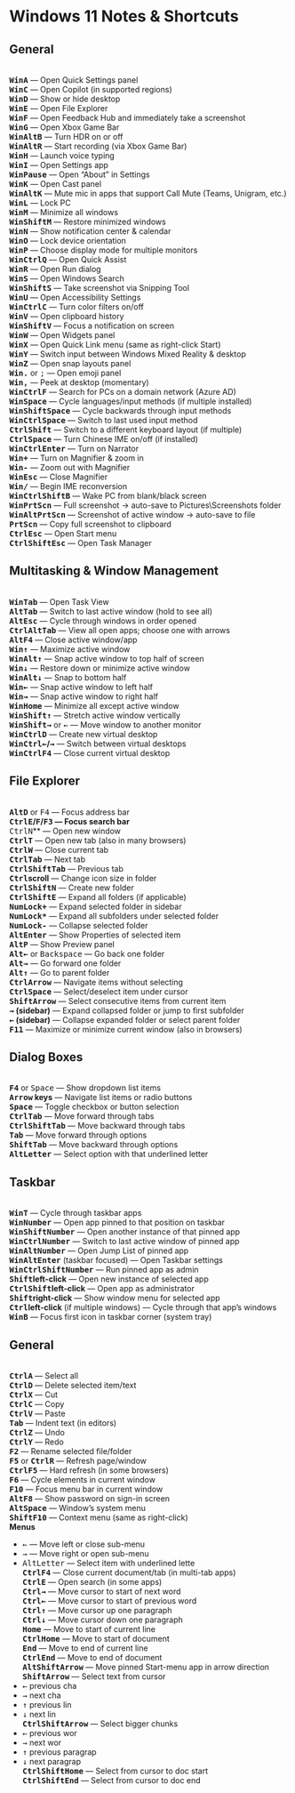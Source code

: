 # Windows 11 Notes & Shortcuts

## General

<br>**<kbd>Win</kbd><kbd>A</kbd>** — Open Quick Settings panel
<br>**<kbd>Win</kbd><kbd>C</kbd>** — Open Copilot (in supported regions)
<br>**<kbd>Win</kbd><kbd>D</kbd>** — Show or hide desktop
<br>**<kbd>Win</kbd><kbd>E</kbd>** — Open File Explorer
<br>**<kbd>Win</kbd><kbd>F</kbd>** — Open Feedback Hub and immediately take a screenshot
<br>**<kbd>Win</kbd><kbd>G</kbd>** — Open Xbox Game Bar
<br>**<kbd>Win</kbd><kbd>Alt</kbd><kbd>B</kbd>** — Turn HDR on or off
<br>**<kbd>Win</kbd><kbd>Alt</kbd><kbd>R</kbd>** — Start recording (via Xbox Game Bar)
<br>**<kbd>Win</kbd><kbd>H</kbd>** — Launch voice typing
<br>**<kbd>Win</kbd><kbd>I</kbd>** — Open Settings app
<br>**<kbd>Win</kbd><kbd>Pause</kbd>** — Open “About” in Settings
<br>**<kbd>Win</kbd><kbd>K</kbd>** — Open Cast panel
<br>**<kbd>Win</kbd><kbd>Alt</kbd><kbd>K</kbd>** — Mute mic in apps that support Call Mute (Teams, Unigram, etc.)
<br>**<kbd>Win</kbd><kbd>L</kbd>** — Lock PC
<br>**<kbd>Win</kbd><kbd>M</kbd>** — Minimize all windows
<br>**<kbd>Win</kbd><kbd>Shift</kbd><kbd>M</kbd>** — Restore minimized windows
<br>**<kbd>Win</kbd><kbd>N</kbd>** — Show notification center & calendar
<br>**<kbd>Win</kbd><kbd>O</kbd>** — Lock device orientation
<br>**<kbd>Win</kbd><kbd>P</kbd>** — Choose display mode for multiple monitors
<br>**<kbd>Win</kbd><kbd>Ctrl</kbd><kbd>Q</kbd>** — Open Quick Assist
<br>**<kbd>Win</kbd><kbd>R</kbd>** — Open Run dialog
<br>**<kbd>Win</kbd><kbd>S</kbd>** — Open Windows Search
<br>**<kbd>Win</kbd><kbd>Shift</kbd><kbd>S</kbd>** — Take screenshot via Snipping Tool
<br>**<kbd>Win</kbd><kbd>U</kbd>** — Open Accessibility Settings
<br>**<kbd>Win</kbd><kbd>Ctrl</kbd><kbd>C</kbd>** — Turn color filters on/off
<br>**<kbd>Win</kbd><kbd>V</kbd>** — Open clipboard history
<br>**<kbd>Win</kbd><kbd>Shift</kbd><kbd>V</kbd>** — Focus a notification on screen
<br>**<kbd>Win</kbd><kbd>W</kbd>** — Open Widgets panel
<br>**<kbd>Win</kbd><kbd>X</kbd>** — Open Quick Link menu (same as right-click Start)
<br>**<kbd>Win</kbd><kbd>Y</kbd>** — Switch input between Windows Mixed Reality & desktop
<br>**<kbd>Win</kbd><kbd>Z</kbd>** — Open snap layouts panel
<br>**<kbd>Win</kbd><kbd>.</kbd>** or <kbd>;</kbd> — Open emoji panel
<br>**<kbd>Win</kbd><kbd>,</kbd>** — Peek at desktop (momentary)
<br>**<kbd>Win</kbd><kbd>Ctrl</kbd><kbd>F</kbd>** — Search for PCs on a domain network (Azure AD)
<br>**<kbd>Win</kbd><kbd>Space</kbd>** — Cycle languages/input methods (if multiple installed)
<br>**<kbd>Win</kbd><kbd>Shift</kbd><kbd>Space</kbd>** — Cycle backwards through input methods
<br>**<kbd>Win</kbd><kbd>Ctrl</kbd><kbd>Space</kbd>** — Switch to last used input method
<br>**<kbd>Ctrl</kbd><kbd>Shift</kbd>** — Switch to a different keyboard layout (if multiple)
<br>**<kbd>Ctrl</kbd><kbd>Space</kbd>** — Turn Chinese IME on/off (if installed)
<br>**<kbd>Win</kbd><kbd>Ctrl</kbd><kbd>Enter</kbd>** — Turn on Narrator
<br>**<kbd>Win</kbd><kbd>+</kbd>** — Turn on Magnifier & zoom in
<br>**<kbd>Win</kbd><kbd>-</kbd>** — Zoom out with Magnifier
<br>**<kbd>Win</kbd><kbd>Esc</kbd>** — Close Magnifier
<br>**<kbd>Win</kbd><kbd>/</kbd>** — Begin IME reconversion
<br>**<kbd>Win</kbd><kbd>Ctrl</kbd><kbd>Shift</kbd><kbd>B</kbd>** — Wake PC from blank/black screen
<br>**<kbd>Win</kbd><kbd>PrtScn</kbd>** — Full screenshot → auto-save to Pictures\Screenshots folder
<br>**<kbd>Win</kbd><kbd>Alt</kbd><kbd>PrtScn</kbd>** — Screenshot of active window → auto-save to file
<br>**<kbd>PrtScn</kbd>** — Copy full screenshot to clipboard
<br>**<kbd>Ctrl</kbd><kbd>Esc</kbd>** — Open Start menu
<br>**<kbd>Ctrl</kbd><kbd>Shift</kbd><kbd>Esc</kbd>** — Open Task Manager

## Multitasking & Window Management

<br>**<kbd>Win</kbd><kbd>Tab</kbd>** — Open Task View
<br>**<kbd>Alt</kbd><kbd>Tab</kbd>** — Switch to last active window (hold to see all)
<br>**<kbd>Alt</kbd><kbd>Esc</kbd>** — Cycle through windows in order opened
<br>**<kbd>Ctrl</kbd><kbd>Alt</kbd><kbd>Tab</kbd>** — View all open apps; choose one with arrows
<br>**<kbd>Alt</kbd><kbd>F4</kbd>** — Close active window/app
<br>**<kbd>Win</kbd><kbd>↑</kbd>** — Maximize active window
<br>**<kbd>Win</kbd><kbd>Alt</kbd><kbd>↑</kbd>** — Snap active window to top half of screen
<br>**<kbd>Win</kbd><kbd>↓</kbd>** — Restore down or minimize active window
<br>**<kbd>Win</kbd><kbd>Alt</kbd><kbd>↓</kbd>** — Snap to bottom half
<br>**<kbd>Win</kbd><kbd>←</kbd>** — Snap active window to left half
<br>**<kbd>Win</kbd><kbd>→</kbd>** — Snap active window to right half
<br>**<kbd>Win</kbd><kbd>Home</kbd>** — Minimize all except active window
<br>**<kbd>Win</kbd><kbd>Shift</kbd><kbd>↑</kbd>** — Stretch active window vertically
<br>**<kbd>Win</kbd><kbd>Shift</kbd><kbd>→</kbd>** or <kbd>←</kbd> — Move window to another monitor
<br>**<kbd>Win</kbd><kbd>Ctrl</kbd><kbd>D</kbd>** — Create new virtual desktop
<br>**<kbd>Win</kbd><kbd>Ctrl</kbd><kbd>←</kbd>/<kbd>→</kbd>** — Switch between virtual desktops
<br>**<kbd>Win</kbd><kbd>Ctrl</kbd><kbd>F4</kbd>** — Close current virtual desktop

## File Explorer

<br>**<kbd>Alt</kbd><kbd>D</kbd>** or <kbd>F4</kbd> — Focus address bar
<br>**<kbd>Ctrl</kbd><kbd>E</kbd>/<kbd>F</kbd>/<kbd>F3</kbd> — Focus search bar
<br>**<kbd>Ctrl</kbd><kbd>N</kbd>** — Open new window
<br>**<kbd>Ctrl</kbd><kbd>T</kbd>** — Open new tab (also in many browsers)
<br>**<kbd>Ctrl</kbd><kbd>W</kbd>** — Close current tab
<br>**<kbd>Ctrl</kbd><kbd>Tab</kbd>** — Next tab
<br>**<kbd>Ctrl</kbd><kbd>Shift</kbd><kbd>Tab</kbd>** — Previous tab
<br>**<kbd>Ctrl</kbd>scroll** — Change icon size in folder
<br>**<kbd>Ctrl</kbd><kbd>Shift</kbd><kbd>N</kbd>** — Create new folder
<br>**<kbd>Ctrl</kbd><kbd>Shift</kbd><kbd>E</kbd>** — Expand all folders (if applicable)
<br>**<kbd>NumLock</kbd><kbd>+</kbd>** — Expand selected folder in sidebar
<br>**<kbd>NumLock</kbd><kbd>*</kbd>** — Expand all subfolders under selected folder
<br>**<kbd>NumLock</kbd><kbd>-</kbd>** — Collapse selected folder
<br>**<kbd>Alt</kbd><kbd>Enter</kbd>** — Show Properties of selected item
<br>**<kbd>Alt</kbd><kbd>P</kbd>** — Show Preview panel
<br>**<kbd>Alt</kbd><kbd>←</kbd>** or <kbd>Backspace</kbd> — Go back one folder
<br>**<kbd>Alt</kbd><kbd>→</kbd>** — Go forward one folder
<br>**<kbd>Alt</kbd><kbd>↑</kbd>** — Go to parent folder
<br>**<kbd>Ctrl</kbd><kbd>Arrow</kbd>** — Navigate items without selecting
<br>**<kbd>Ctrl</kbd><kbd>Space</kbd>** — Select/deselect item under cursor
<br>**<kbd>Shift</kbd><kbd>Arrow</kbd>** — Select consecutive items from current item
<br>**<kbd>→</kbd> (sidebar)** — Expand collapsed folder or jump to first subfolder
<br>**<kbd>←</kbd> (sidebar)** — Collapse expanded folder or select parent folder
<br>**<kbd>F11</kbd>** — Maximize or minimize current window (also in browsers)

## Dialog Boxes

<br>**<kbd>F4</kbd>** or <kbd>Space</kbd> — Show dropdown list items
<br>**<kbd>Arrow</kbd> keys** — Navigate list items or radio buttons
<br>**<kbd>Space</kbd>** — Toggle checkbox or button selection
<br>**<kbd>Ctrl</kbd><kbd>Tab</kbd>** — Move forward through tabs
<br>**<kbd>Ctrl</kbd><kbd>Shift</kbd><kbd>Tab</kbd>** — Move backward through tabs
<br>**<kbd>Tab</kbd>** — Move forward through options
<br>**<kbd>Shift</kbd><kbd>Tab</kbd>** — Move backward through options
<br>**<kbd>Alt</kbd><kbd>Letter</kbd>** — Select option with that underlined letter

## Taskbar

<br>**<kbd>Win</kbd><kbd>T</kbd>** — Cycle through taskbar apps
<br>**<kbd>Win</kbd><kbd>Number</kbd>** — Open app pinned to that position on taskbar
<br>**<kbd>Win</kbd><kbd>Shift</kbd><kbd>Number</kbd>** — Open another instance of that pinned app
<br>**<kbd>Win</kbd><kbd>Ctrl</kbd><kbd>Number</kbd>** — Switch to last active window of pinned app
<br>**<kbd>Win</kbd><kbd>Alt</kbd><kbd>Number</kbd>** — Open Jump List of pinned app
<br>**<kbd>Win</kbd><kbd>Alt</kbd><kbd>Enter</kbd>** (taskbar focused) — Open Taskbar settings
<br>**<kbd>Win</kbd><kbd>Ctrl</kbd><kbd>Shift</kbd><kbd>Number</kbd>** — Run pinned app as admin
<br>**<kbd>Shift</kbd>left-click** — Open new instance of selected app
<br>**<kbd>Ctrl</kbd><kbd>Shift</kbd>left-click** — Open app as administrator
<br>**<kbd>Shift</kbd>right-click** — Show window menu for selected app
<br>**<kbd>Ctrl</kbd>left-click** (if multiple windows) — Cycle through that app’s windows
<br>**<kbd>Win</kbd><kbd>B</kbd>** — Focus first icon in taskbar corner (system tray)

## General

<br>**<kbd>Ctrl</kbd><kbd>A</kbd>** — Select all
<br>**<kbd>Ctrl</kbd><kbd>D</kbd>** — Delete selected item/text
<br>**<kbd>Ctrl</kbd><kbd>X</kbd>** — Cut
<br>**<kbd>Ctrl</kbd><kbd>C</kbd>** — Copy
<br>**<kbd>Ctrl</kbd><kbd>V</kbd>** — Paste
<br>**<kbd>Tab</kbd>** — Indent text (in editors)
<br>**<kbd>Ctrl</kbd><kbd>Z</kbd>** — Undo
<br>**<kbd>Ctrl</kbd><kbd>Y</kbd>** — Redo
<br>**<kbd>F2</kbd>** — Rename selected file/folder
<br>**<kbd>F5</kbd>** or **<kbd>Ctrl</kbd><kbd>R</kbd>** — Refresh page/window
<br>**<kbd>Ctrl</kbd><kbd>F5</kbd>** — Hard refresh (in some browsers)
<br>**<kbd>F6</kbd>** — Cycle elements in current window
<br>**<kbd>F10</kbd>** — Focus menu bar in current window
<br>**<kbd>Alt</kbd><kbd>F8</kbd>** — Show password on sign-in screen
<br>**<kbd>Alt</kbd><kbd>Space</kbd>** — Window’s system menu
<br>**<kbd>Shift</kbd><kbd>F10</kbd>** — Context menu (same as right-click)
<br>**Menus**

- <kbd>←</kbd> — Move left or close sub-menu
- <kbd>→</kbd> — Move right or open sub-menu
- <kbd>Alt</kbd><kbd>Letter</kbd> — Select item with underlined lette
<br>**<kbd>Ctrl</kbd><kbd>F4</kbd>** — Close current document/tab (in multi-tab apps)
<br>**<kbd>Ctrl</kbd><kbd>E</kbd>** — Open search (in some apps)
<br>**<kbd>Ctrl</kbd><kbd>→</kbd>** — Move cursor to start of next word
<br>**<kbd>Ctrl</kbd><kbd>←</kbd>** — Move cursor to start of previous word
<br>**<kbd>Ctrl</kbd><kbd>↑</kbd>** — Move cursor up one paragraph
<br>**<kbd>Ctrl</kbd><kbd>↓</kbd>** — Move cursor down one paragraph
<br>**<kbd>Home</kbd>** — Move to start of current line
<br>**<kbd>Ctrl</kbd><kbd>Home</kbd>** — Move to start of document
<br>**<kbd>End</kbd>** — Move to end of current line
<br>**<kbd>Ctrl</kbd><kbd>End</kbd>** — Move to end of document
<br>**<kbd>Alt</kbd><kbd>Shift</kbd><kbd>Arrow</kbd>** — Move pinned Start-menu app in arrow direction
<br>**<kbd>Shift</kbd><kbd>Arrow</kbd>** — Select text from cursor
- <kbd>←</kbd> previous cha
- <kbd>→</kbd> next cha
- <kbd>↑</kbd> previous lin
- <kbd>↓</kbd> next lin
<br>**<kbd>Ctrl</kbd><kbd>Shift</kbd><kbd>Arrow</kbd>** — Select bigger chunks
- <kbd>←</kbd> previous wor
- <kbd>→</kbd> next wor
- <kbd>↑</kbd> previous paragrap
- <kbd>↓</kbd> next paragrap
<br>**<kbd>Ctrl</kbd><kbd>Shift</kbd><kbd>Home</kbd>** — Select from cursor to doc start
<br>**<kbd>Ctrl</kbd><kbd>Shift</kbd><kbd>End</kbd>** — Select from cursor to doc end
